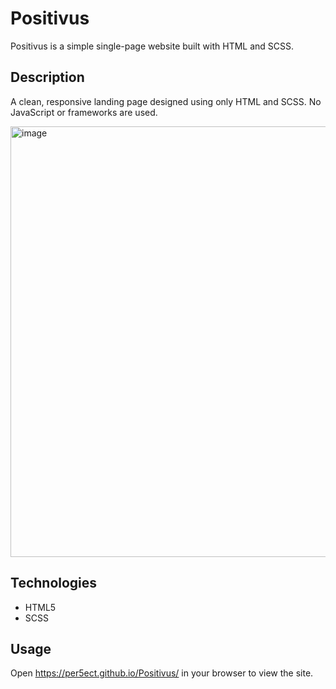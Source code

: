 # Positivus

Positivus is a simple single-page website built with HTML and SCSS.

## Description

A clean, responsive landing page designed using only HTML and SCSS. No JavaScript or frameworks are used.

<img width="1433" height="689" alt="image" src="https://github.com/user-attachments/assets/9cf19033-147c-486a-8d0c-0220c750586c" />


## Technologies

- HTML5
- SCSS

## Usage

Open https://per5ect.github.io/Positivus/ in your browser to view the site.
